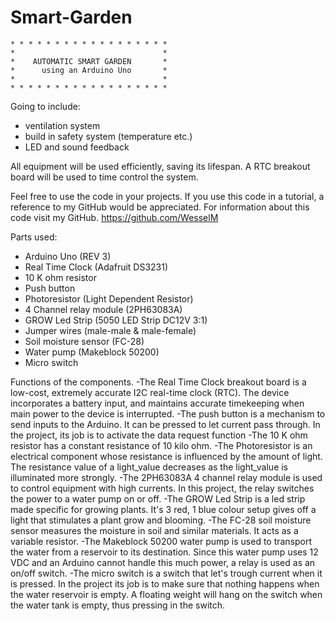 # Smart-Garden
    * * * * * * * * * * * * * * * * * *
    *                                 *
    *    AUTOMATIC SMART GARDEN       *
    *      using an Arduino Uno       *
    *                                 *
    * * * * * * * * * * * * * * * * * *

Going to include:
- ventilation system
- build in safety system (temperature etc.)
- LED and sound feedback 

All equipment will be used efficiently, saving its lifespan.
A RTC breakout board will be used to time control the system.

Feel free to use the code in your projects.
If you use this code in a tutorial, a reference to my GitHub would be appreciated.
For information about this code visit my GitHub.
 https://github.com/WesselM


Parts used:
 - Arduino Uno (REV 3)
 - Real Time Clock (Adafruit DS3231)
 - 10 K ohm resistor
 - Push button 
 - Photoresistor (Light Dependent Resistor)
 - 4 Channel relay module (2PH63083A)
 - GROW Led Strip (5050 LED Strip DC12V 3:1)
 - Jumper wires (male-male & male-female)
 - Soil moisture sensor (FC-28)
 - Water pump (Makeblock 50200)
 - Micro switch

Functions of the components. 
  -The Real Time Clock breakout board is a low-cost, extremely accurate I2C real-time clock (RTC).
    The device incorporates a battery input, and maintains accurate timekeeping when main power to the device is interrupted.
  -The push button is a mechanism to send inputs to the Arduino. It can be pressed to let current pass through.
    In the project, its job is to activate the data request function
  -The 10 K ohm resistor has a constant resistance of 10 kilo ohm.
  -The Photoresistor is an electrical component whose resistance is influenced by the amount of light.
    The resistance value of a light_value decreases as the light_value is illuminated more strongly.
  -The 2PH63083A 4 channel relay module is used to control equipment with high currents. 
    In this project, the relay switches the power to a water pump on or off.
  -The GROW Led Strip is a led strip made specific for growing plants. 
    It's 3 red, 1 blue colour setup gives off a light that stimulates a plant grow and blooming.
  -The FC-28 soil moisture sensor measures the moisture in soil and similar materials. 
    It acts as a variable resistor.
  -The Makeblock 50200 water pump is used to transport the water from a reservoir to its destination.
    Since this water pump uses 12 VDC and an Arduino cannot handle this much power, a relay is used as an on/off switch.
  -The micro switch is a switch that let's trough current when it is pressed.
    In the project its job is to make sure that nothing happens when the water reservoir is empty.
    A floating weight will hang on the switch when the water tank is empty, thus pressing in the switch.
